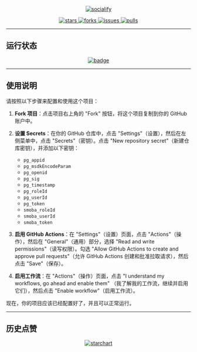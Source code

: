 <p align="center">
    <a href="https://github.com/HdShare/GameHelperAction">
        <img src="https://socialify.git.ci/HdShare/GameHelperAction/image?description=1&font=Rokkitt&language=1&name=1&owner=1&theme=Auto" alt="socialify"/>
    </a>
</p>

<p align="center">
    <a href="https://github.com/HdShare/GameHelperAction/stargazers">
        <img src="https://img.shields.io/github/stars/HdShare/GameHelperAction?style=flat-square&label=STARS&color=%23dfb317" alt="stars">
    </a>
    <a href="https://github.com/HdShare/GameHelperAction/network/members">
        <img src="https://img.shields.io/github/forks/HdShare/GameHelperAction?style=flat-square&label=FORKS&color=%2397ca00" alt="forks">
    </a>
    <a href="https://github.com/HdShare/GameHelperAction/issues">
        <img src="https://img.shields.io/github/issues/HdShare/GameHelperAction?style=flat-square&label=ISSUES&color=%23007ec6" alt="issues">
    </a>
    <a href="https://github.com/HdShare/GameHelperAction/pulls">
        <img src="https://img.shields.io/github/issues-pr/HdShare/GameHelperAction?style=flat-square&label=PULLS&color=%23fe7d37" alt="pulls">
    </a>
</p>

---

## 运行状态

<p align="center">
    <a href="https://github.com/HdShare/GameHelperAction">
        <img src="https://github.com/HdShare/GameHelperAction/actions/workflows/python.yml/badge.svg" alt="badge"/>
    </a>
</p>

---

## 使用说明

请按照以下步骤来配置和使用这个项目：

1. **Fork 项目**：点击项目右上角的 "Fork" 按钮，将这个项目复制到你的 GitHub 账户中。

2. **设置 Secrets**：在你的 GitHub 仓库中，点击 "Settings"（设置），然后在左侧菜单中，点击 "Secrets"（密钥）。点击 "New
   repository secret"（新建仓库密钥），并添加以下密钥：

    - `pg_appid`
    - `pg_msdkEncodeParam`
    - `pg_openid`
    - `pg_sig`
    - `pg_timestamp`
    - `pg_roleId`
    - `pg_userId`
    - `pg_token`
    - `smoba_roleId`
    - `smoba_userId`
    - `smoba_token`

3. **启用 GitHub Actions**：在 "Settings"（设置）页面，点击 "Actions"（操作），然后在 "General"（通用）部分，选择 "Read and write
   permissions"（读写权限）。勾选 "Allow GitHub Actions to create and approve pull requests"（允许 GitHub Actions
   创建和批准拉取请求），然后点击 "Save"（保存）。

4. **启用工作流**：在 "Actions"（操作）页面，点击 "I understand my workflows, go ahead and enable them"
   （我了解我的工作流，继续并启用它们），然后点击 "Enable workflow"（启用工作流）。

现在，你的项目应该已经配置好了，并且可以正常运行。

---

## 历史点赞

<p align="center">
    <a href="https://github.com/HdShare/GameHelperAction">
        <img src="https://starchart.cc/HdShare/GameHelperAction.svg?variant=adaptive" alt="starchart">
    </a>
</p>
